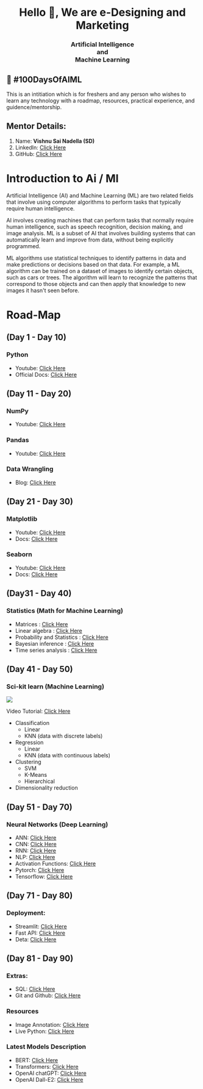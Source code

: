 <h1 align="center">Hello 👋, We are e-Designing and Marketing </h1>
<h3 align="center">Artificial Intelligence <br>and<br> Machine Learning</h3>

## 💯 #100DaysOfAIML

<p> This is an intitiation which is for freshers and any person who wishes to learn any technology with a roadmap, resources, practical experience, and guidence/mentorship. </p>

## Mentor Details:

 1. Name:  **Vishnu Sai Nadella (SD)**
 2. LinkedIn: [Click Here](https://www.linkedin.com/in/vishnu-nadella-007/)
 3. GitHub: [Click Here](https://www.github.com/VishnuNadella)


# Introduction to Ai / Ml
Artificial Intelligence (AI) and Machine Learning (ML) are two related fields that involve using computer algorithms to perform tasks that typically require human intelligence.

AI involves creating machines that can perform tasks that normally require human intelligence, such as speech recognition, decision making, and image analysis. ML is a subset of AI that involves building systems that can automatically learn and improve from data, without being explicitly programmed.

ML algorithms use statistical techniques to identify patterns in data and make predictions or decisions based on that data. For example, a ML algorithm can be trained on a dataset of images to identify certain objects, such as cars or trees. The algorithm will learn to recognize the patterns that correspond to those objects and can then apply that knowledge to new images it hasn't seen before.

# Road-Map

## (Day 1 - Day 10)
### Python 
- Youtube: [Click Here](https://goo.gl/eVauVX)
- Official Docs: [Click Here](https://www.python.org/doc/)

## (Day 11 - Day 20)
### NumPy
- Youtube: [Click Here](https://www.youtube.com/watch?v=uRsE5WGiKWo)

### Pandas
- Youtube: [Click Here](https://www.youtube.com/watch?v=tRKeLrwfUgU)

### Data Wrangling
- Blog: [Click Here](https://www.shanelynn.ie/summarising-aggregation-and-grouping-data-in-python-pandas/)

## (Day 21 - Day 30)
### Matplotlib
- Youtube: [Click Here](https://www.youtube.com/watch?v=3Xc3CA655Y4)
- Docs: [Click Here](https://matplotlib.org/)

### Seaborn
- Youtube: [Click Here](https://www.youtube.com/watch?v=hLbVXF70BCE&list=PLjVLYmrlmjGfhqSO3rF4n02rrj9w2Ch2C)
- Docs: [Click Here](https://seaborn.pydata.org/tutorial.html)

## (Day31 - Day 40)
### Statistics (Math for Machine Learning)
- Matrices : [Click Here](https://www.khanacademy.org/math/precalculus/x9e81a4f98389efdf:matrices)
- Linear algebra : [Click Here](https://www.khanacademy.org/math/linear-algebra)
- Probability and Statistics : [Click Here](https://www.khanacademy.org/math/statistics-probability)
- Bayesian inference : [Click Here](https://seeing-theory.brown.edu/bayesian-inference/index.html)
- Time series analysis : [Click Here](https://www.tableau.com/learn/articles/time-series-analysis)

## (Day 41 - Day 50)
### Sci-kit learn (Machine Learning)
<img src = "https://scikit-learn.org/stable/_static/ml_map.png">

Video Tutorial: [Click Here](https://www.youtube.com/watch?v=pqNCD_5r0IU&t=748s)

- Classification
  - Linear
  - KNN (data with discrete labels)
- Regression
  - Linear
  - KNN (data with continuous labels)
- Clustering
  - SVM
  - K-Means
  - Hierarchical
- Dimensionality reduction

## (Day 51 - Day 70)
### Neural Networks (Deep Learning)

- ANN: [Click Here](https://www.kaggle.com/learn/intro-to-deep-learning)
- CNN: [Click Here](https://poloclub.github.io/cnn-explainer/)
- RNN: [Click Here](https://stanford.edu/~shervine/teaching/cs-230/cheatsheet-recurrent-neural-networks)
- NLP: [Click Here](https://monkeylearn.com/blog/what-is-natural-language-processing/)
- Activation Functions: [Click Here](https://www.mygreatlearning.com/blog/activation-functions/)
- Pytorch: [Click Here](https://www.udacity.com/course/deep-learning-pytorch--ud188?irclickid=Xf1XoHWb-xyNU2WwauzlbwGNUkAyWkXpOQV2RA0&irgwc=1&utm_source=affiliate&utm_medium=&aff=2406137&utm_term=&utm_campaign=__&utm_content=&adid=786224)
- Tensorflow: [Click Here](https://www.udacity.com/course/intro-to-tensorflow-for-deep-learning--ud187?irclickid=Xf1XoHWb-xyNU2WwauzlbwGNUkAyWkXJOQV2RA0&irgwc=1&utm_source=affiliate&utm_medium=&aff=2406137&utm_term=&utm_campaign=__&utm_content=&adid=786224)

## (Day 71 - Day 80)
### Deployment:
- Streamlit: [Click Here](https://streamlit.io/)
- Fast API: [Click Here](https://fastapi.tiangolo.com/)
- Deta: [Click Here](https://deta.space/)

## (Day 81 - Day 90)
### Extras:
- SQL: [Click Here](https://mode.com/sql-tutorial/)
- Git and Github: [Click Here](https://www.youtube.com/watch?v=SWYqp7iY_Tc)


### Resources
- Image Annotation: [Click Here](https://www.makesense.ai/)
- Live Python: [Click Here](https://pythontutor.com/visualize.html#mode=edit)

### Latest Models Description
- BERT: [Click Here](https://ai.googleblog.com/2018/11/open-sourcing-bert-state-of-art-pre.html)
- Transformers: [Click Here](https://towardsdatascience.com/transformers-89034557de14)
- OpenAI chatGPT: [Click Here](https://chat.openai.com/chat)
- OpenAI Dall-E2: [Click Here](https://openai.com/blog/dall-e/)
